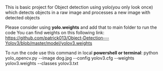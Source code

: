 This is basic project for Object detection using yolo(you only look once) which detects objects in a raw image and processes a new image with detected objects

Please consider using **yolo.weights** and add that to main folder to run the code
You can find weights on this following link: https://github.com/patrick013/Object-Detection---Yolov3/blob/master/model/yolov3.weights

To run the code use this command in local **powershell or terminal**:
python yolo_opencv.py --image dog.jpg --config yolov3.cfg --weights yolov3.weights --classes yolov3.txt
